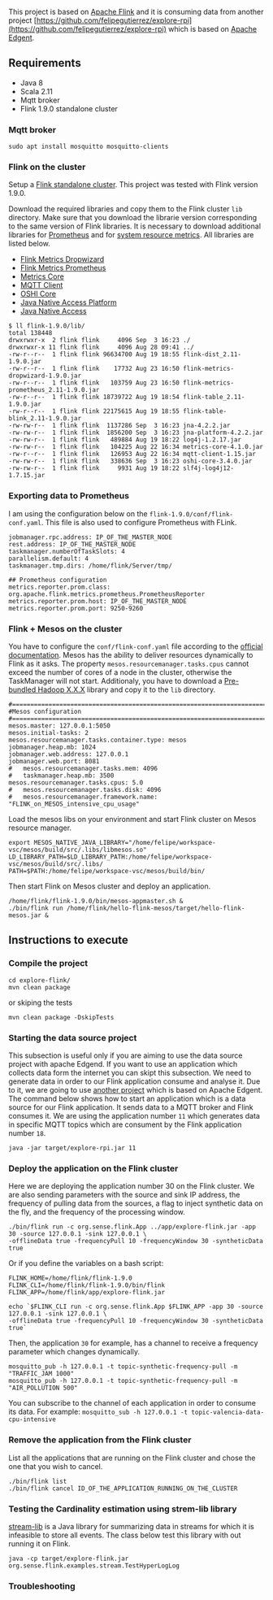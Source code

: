 
This project is based on [Apache Flink](https://flink.apache.org/) and it is consuming data from another project [https://github.com/felipegutierrez/explore-rpi](https://github.com/felipegutierrez/explore-rpi) which is based on [Apache Edgent](http://edgent.apache.org/).

## Requirements

 - Java 8
 - Scala 2.11
 - Mqtt broker
 - Flink 1.9.0 standalone cluster

### Mqtt broker

```
sudo apt install mosquitto mosquitto-clients
```

### Flink on the cluster

Setup a [Flink standalone cluster](https://ci.apache.org/projects/flink/flink-docs-release-1.8/tutorials/local_setup.html). This project was tested with Flink version 1.9.0.

Download the required libraries and copy them to the Flink cluster `lib` directory. Make sure that you download the librarie version corresponding to the same version of Flink libraries. It is necessary to download additional libraries for [Prometheus](https://ci.apache.org/projects/flink/flink-docs-release-1.9/monitoring/metrics.html#prometheus-orgapacheflinkmetricsprometheusprometheusreporter) and for [system resource metrics](https://ci.apache.org/projects/flink/flink-docs-release-1.9/monitoring/metrics.html#system-resources). All libraries are listed below.

 - [Flink Metrics Dropwizard](https://mvnrepository.com/artifact/org.apache.flink/flink-metrics-dropwizard)
 - [Flink Metrics Prometheus](https://mvnrepository.com/artifact/org.apache.flink/flink-metrics-prometheus)
 - [Metrics Core](https://mvnrepository.com/artifact/io.dropwizard.metrics/metrics-core)
 - [MQTT Client](https://mvnrepository.com/artifact/org.fusesource.mqtt-client/mqtt-client)
 - [OSHI Core](https://mvnrepository.com/artifact/com.github.oshi/oshi-core/3.4.0)
 - [Java Native Access Platform](https://mvnrepository.com/artifact/net.java.dev.jna/jna-platform/4.2.2)
 - [Java Native Access](https://mvnrepository.com/artifact/net.java.dev.jna/jna/4.2.2)

```
$ ll flink-1.9.0/lib/
total 138448
drwxrwxr-x  2 flink flink     4096 Sep  3 16:23 ./
drwxrwxr-x 11 flink flink     4096 Aug 28 09:41 ../
-rw-r--r--  1 flink flink 96634700 Aug 19 18:55 flink-dist_2.11-1.9.0.jar
-rw-r--r--  1 flink flink    17732 Aug 23 16:50 flink-metrics-dropwizard-1.9.0.jar
-rw-r--r--  1 flink flink   103759 Aug 23 16:50 flink-metrics-prometheus_2.11-1.9.0.jar
-rw-r--r--  1 flink flink 18739722 Aug 19 18:54 flink-table_2.11-1.9.0.jar
-rw-r--r--  1 flink flink 22175615 Aug 19 18:55 flink-table-blink_2.11-1.9.0.jar
-rw-rw-r--  1 flink flink  1137286 Sep  3 16:23 jna-4.2.2.jar
-rw-rw-r--  1 flink flink  1856200 Sep  3 16:23 jna-platform-4.2.2.jar
-rw-rw-r--  1 flink flink   489884 Aug 19 18:22 log4j-1.2.17.jar
-rw-rw-r--  1 flink flink   104225 Aug 22 16:34 metrics-core-4.1.0.jar
-rw-r--r--  1 flink flink   126953 Aug 22 16:34 mqtt-client-1.15.jar
-rw-rw-r--  1 flink flink   338636 Sep  3 16:23 oshi-core-3.4.0.jar
-rw-rw-r--  1 flink flink     9931 Aug 19 18:22 slf4j-log4j12-1.7.15.jar
```
### Exporting data to Prometheus

I am using the configuration below on the `flink-1.9.0/conf/flink-conf.yaml`. This file is also used to configure Prometheus with FLink.
```
jobmanager.rpc.address: IP_OF_THE_MASTER_NODE
rest.address: IP_OF_THE_MASTER_NODE
taskmanager.numberOfTaskSlots: 4
parallelism.default: 4
taskmanager.tmp.dirs: /home/flink/Server/tmp/

## Prometheus configuration
metrics.reporter.prom.class: org.apache.flink.metrics.prometheus.PrometheusReporter
metrics.reporter.prom.host: IP_OF_THE_MASTER_NODE
metrics.reporter.prom.port: 9250-9260
```

### Flink + Mesos on the cluster

You have to configure the `conf/flink-conf.yaml` file according to the [official documentation](https://ci.apache.org/projects/flink/flink-docs-stable/ops/deployment/mesos.html#mesos-without-dcos). Mesos has the ability to deliver resources dynamically to Flink as it asks. The property `mesos.resourcemanager.tasks.cpus` cannot exceed the number of cores of a node in the cluster, otherwise the TaskManager will not start. Additionaly, you have to download a [Pre-bundled Hadoop X.X.X](https://flink.apache.org/downloads.html#apache-flink-190) library and copy it to the `lib` directory.

```
#===============================================================================
#Mesos configuration
#=============================================================================
mesos.master: 127.0.0.1:5050
mesos.initial-tasks: 2
mesos.resourcemanager.tasks.container.type: mesos
jobmanager.heap.mb: 1024
jobmanager.web.address: 127.0.0.1
jobmanager.web.port: 8081
#   mesos.resourcemanager.tasks.mem: 4096
#   taskmanager.heap.mb: 3500
mesos.resourcemanager.tasks.cpus: 5.0
#   mesos.resourcemanager.tasks.disk: 4096
#   mesos.resourcemanager.framework.name: "FLINK_on_MESOS_intensive_cpu_usage"
```

Load the mesos libs on your environment and start Flink cluster on Mesos resource manager.
```
export MESOS_NATIVE_JAVA_LIBRARY="/home/felipe/workspace-vsc/mesos/build/src/.libs/libmesos.so"
LD_LIBRARY_PATH=$LD_LIBRARY_PATH:/home/felipe/workspace-vsc/mesos/build/src/.libs/
PATH=$PATH:/home/felipe/workspace-vsc/mesos/build/bin/
```

Then start Flink on Mesos cluster and deploy an application.
```
/home/flink/flink-1.9.0/bin/mesos-appmaster.sh &
./bin/flink run /home/flink/hello-flink-mesos/target/hello-flink-mesos.jar &
```

## Instructions to execute

### Compile the project

```
cd explore-flink/
mvn clean package
```
or skiping the tests
```
mvn clean package -DskipTests
```

### Starting the data source project

This subsection is useful only if you are aiming to use the data source project with apache Edgend. If you want to use an application which collects data form the internet you can skipt this subsection.
We need to generate data in order to our Flink application consume and analyse it. Due to it, we are going to use [another project](https://github.com/felipegutierrez/explore-rpi) which is based on Apache Edgent. The command below shows how to start an application which is a data source for our Flink application. It sends data to a MQTT broker and Flink consumes it. We are using the application number `11` which generates data in specific MQTT topics which are consument by the Flink application number `18`.

`java -jar target/explore-rpi.jar 11`

### Deploy the application on the Flink cluster

Here we are deploying the application number 30 on the Flink cluster. We are also sending parameters with the source and sink IP address, the frequency of pulling data from the sources, a flag to inject synthetic data on the fly, and the frequency of the processing window.

```
./bin/flink run -c org.sense.flink.App ../app/explore-flink.jar -app 30 -source 127.0.0.1 -sink 127.0.0.1 \
-offlineData true -frequencyPull 10 -frequencyWindow 30 -syntheticData true
```
Or if you define the variables on a bash script:
```
FLINK_HOME=/home/flink/flink-1.9.0
FLINK_CLI=/home/flink/flink-1.9.0/bin/flink
FLINK_APP=/home/flink/app/explore-flink.jar

echo `$FLINK_CLI run -c org.sense.flink.App $FLINK_APP -app 30 -source 127.0.0.1 -sink 127.0.0.1 \
-offlineData true -frequencyPull 10 -frequencyWindow 30 -syntheticData true`
```

Then, the application `30` for example, has a channel to receive a frequency parameter which changes dynamically.
```
mosquitto_pub -h 127.0.0.1 -t topic-synthetic-frequency-pull -m "TRAFFIC_JAM 1000"
mosquitto_pub -h 127.0.0.1 -t topic-synthetic-frequency-pull -m "AIR_POLLUTION 500"
```

You can subscribe to the channel of each application in order to consume its data. For example:
`mosquitto_sub -h 127.0.0.1 -t topic-valencia-data-cpu-intensive`


### Remove the application from the Flink cluster

List all the applications that are running on the Flink cluster and chose the one that you wish to cancel.

```
./bin/flink list
./bin/flink cancel ID_OF_THE_APPLICATION_RUNNING_ON_THE_CLUSTER
```

### Testing the Cardinality estimation using strem-lib library

[stream-lib](https://github.com/addthis/stream-lib) is a Java library for summarizing data in streams for which it is infeasible to store all events. The class below test this library with out running it on Flink.

```
java -cp target/explore-flink.jar org.sense.flink.examples.stream.TestHyperLogLog
```

### Troubleshooting





